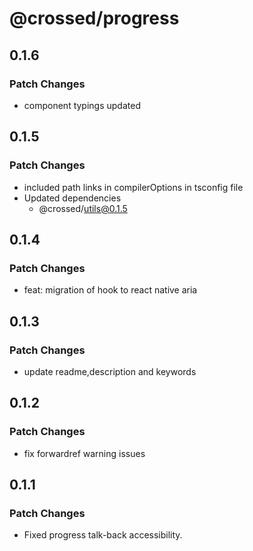 # @crossed/progress

## 0.1.6

### Patch Changes

- component typings updated

## 0.1.5

### Patch Changes

- included path links in compilerOptions in tsconfig file
- Updated dependencies
  - @crossed/utils@0.1.5

## 0.1.4

### Patch Changes

- feat: migration of hook to react native aria

## 0.1.3

### Patch Changes

- update readme,description and keywords

## 0.1.2

### Patch Changes

- fix forwardref warning issues

## 0.1.1

### Patch Changes

- Fixed progress talk-back accessibility.
